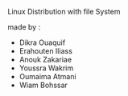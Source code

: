 Linux Distribution with file System

made by :
- Dikra Ouaquif
- Erahouten Iliass
- Anouk Zakariae
- Youssra Wakrim
- Oumaima Atmani
- Wiam Bohssar
